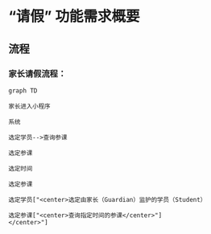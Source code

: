 # “请假” 功能需求概要

## 流程

### 家长请假流程：

```mermaid
graph TD

家长进入小程序

系统

选定学员-->查询参课

选定参课

选定时间

选定参课

选定学员["<center>选定由家长（Guardian）监护的学员（Student）

选定参课["<center>查询指定时间的参课</center>"]
</center>"]

```
<!--stackedit_data:
eyJoaXN0b3J5IjpbLTU3MTc2MDQ0NywxOTY5NTc4NDYxLC0yMT
A5NDczNjMyLDY1Mzg3NjYxLDIzNjg0MzQzLDIxMDM5MjMzMjIs
ODMyNTU4NDk0LC0xMzAwMjA5OTU0LDczMDk5ODExNl19
-->